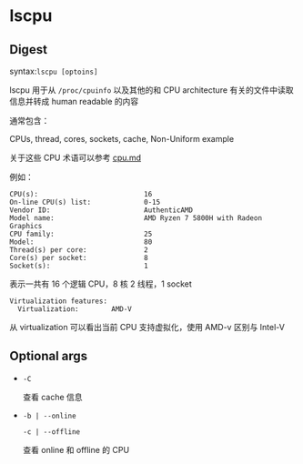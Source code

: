 # lscpu

## Digest

syntax:`lscpu [optoins]`

lscpu 用于从 `/proc/cpuinfo` 以及其他的和 CPU architecture 有关的文件中读取信息并转成 human readable 的内容 

通常包含：

CPUs, thread, cores, sockets,  cache, Non-Uniform example

关于这些 CPU 术语可以参考 [cpu.md]()

例如：

```
CPU(s):                          16
On-line CPU(s) list:             0-15
Vendor ID:                       AuthenticAMD
Model name:                      AMD Ryzen 7 5800H with Radeon Graphics
CPU family:                      25
Model:                           80
Thread(s) per core:              2
Core(s) per socket:              8
Socket(s): 						 1
```

表示一共有 16 个逻辑 CPU，8 核 2 线程，1 socket



```
Virtualization features: 
  Virtualization:        AMD-V
```

从 virtualization 可以看出当前 CPU 支持虚拟化，使用 AMD-v 区别与 Intel-V

## Optional args

- `-C`

  查看 cache 信息

- `-b | --online`

  `-c | --offline`

  查看 online 和 offline 的 CPU


